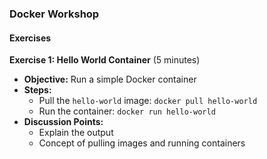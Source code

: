 ### Docker Workshop

#### **Exercises**

**Exercise 1: Hello World Container** (5 minutes)
   - **Objective:** Run a simple Docker container
   - **Steps:**
     - Pull the `hello-world` image: `docker pull hello-world`
     - Run the container: `docker run hello-world`
   - **Discussion Points:**
     - Explain the output
     - Concept of pulling images and running containers
